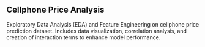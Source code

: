 ## Cellphone Price Analysis

Exploratory Data Analysis (EDA) and Feature Engineering on cellphone price prediction dataset. Includes data visualization, correlation analysis, and creation of interaction terms to enhance model performance.
